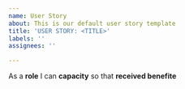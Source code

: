 ```yaml
---
name: User Story
about: This is our default user story template
title: 'USER STORY: <TITLE>'
labels: ''
assignees: ''

---
```


As a **role** I can **capacity** so that **received benefite**
